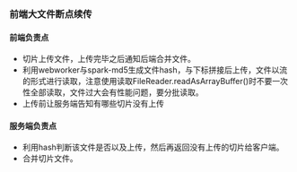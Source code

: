 ### 前端大文件断点续传
#### 前端负责点
+ 切片上传文件，上传完毕之后通知后端合并文件。
+ 利用webworker与spark-md5生成文件hash，与下标拼接后上传，文件以流的形式进行读取，注意使用读取FileReader.readAsArrayBuffer()时不要一次性全部读取，文件过大会有性能问题，要分批读取。
+ 上传前让服务端告知有哪些切片没有上传
#### 服务端负责点
+ 利用hash判断该文件是否以及上传，然后再返回没有上传的切片给客户端。
+ 合并切片文件。
